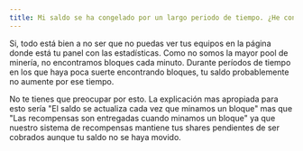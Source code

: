 ```yaml
---
title: Mi saldo se ha congelado por un largo periodo de tiempo. ¿He configurado mi software minero correctamente?
---
```


Si, todo está bien a no ser que no puedas ver tus equipos en la página donde está tu panel con las estadísticas. Como no somos la mayor pool de minería, no encontramos bloques cada minuto. Durante períodos de tiempo en los que haya poca suerte encontrando bloques, tu saldo probablemente no aumente por ese tiempo.

No te tienes que preocupar por esto. La explicación mas apropiada para esto sería "El saldo se actualiza cada vez que minamos un bloque" mas que "Las recompensas son entregadas cuando minamos un bloque" ya que nuestro sistema de recompensas mantiene tus shares pendientes de ser cobrados aunque tu saldo no se haya movido.